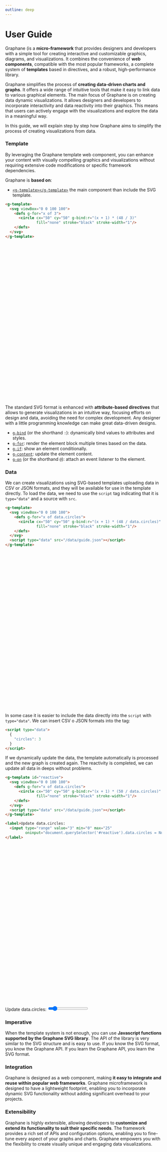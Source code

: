 ```yaml
---
outline: deep
---
```


# User Guide

Graphane (is a **micro-framework** that provides designers and developers with a simple tool for
creating interactive and customizable graphics, diagrams, and visualizations. It combines the
convenience of **web components**, compatible with the most popular frameworks, a complete system of
**templates** based in directives, and a robust, high-performance library.

Graphane simplifies the process of **creating data-driven charts and graphs**. It offers a wide
range of intuitive tools that make it easy to link data to various graphical elements. The main
focus of Graphane is on creating data dynamic visualizations. It allows designers and developers to
incorporate interactivity and data reactivity into their graphics. This means that users can
actively engage with the visualizations and explore the data in a meaningful way.

In this guide, we will explain step by step how Graphane aims to simplify the process of creating
visualizations from data.

### Template

By leveraging the Graphane template web component, you can enhance your content with visually
compelling graphics and visualizations without requiring extensive code modifications or specific
framework dependencies.

Graphane is **based on**:

- [`<g-template></g-template>`](./components) the main component than include the SVG template.

```html
<g-template>
  <svg viewBox="0 0 100 100">
    <defs g-for="x of 3">
      <circle cx="50" cy="50" g-bind:r="(x + 1) * (48 / 3)"
              fill="none" stroke="black" stroke-width="1"/>
    </defs>
  </svg>
</g-template>
```

<g-template>
  <svg viewBox="0 0 100 100">
    <defs g-for="x of 3">
       <circle cx="50" cy="50" g-bind:r="(x + 1) * (48 / 3)" 
               fill="none" stroke="black" stroke-width="1"/>
    </defs>
  </svg>
</g-template>


The standard SVG format is enhanced with **attribute-based directives** that allows to generate
visualizations in an intuitive way, focusing efforts on design and data, avoiding the need for
complex development. Any designer with a little programming knowledge can make great data-driven 
designs.

- [`g-bind`](./templating/binding) (or the shorthand `:`): dynamically bind values to attributes and
  styles.
- [`g-for`](./templating/lists): render the element block multiple times based on the data.
- [`g-if`](./templating/conditional): show an element conditionally.
- [`g-content`](./templating/content): update the element content.
- [`g-on`](./templating/events) (or the shorthand `@`): attach an event listener to the element.

### Data

We can create visualizations using SVG-based templates uploading data in CSV or JSON formats, and
they will be available for use in the template directly. To load the data, we need to use the
`script` tag indicating that it is `type="data"` and a source with `src`.

```html
<g-template>
  <svg viewBox="0 0 100 100">
    <defs g-for="x of data.circles">
      <circle cx="50" cy="50" g-bind:r="(x + 1) * (48 / data.circles)"
              fill="none" stroke="black" stroke-width="1"/>
    </defs>
  </svg>
  <script type="data" src="/data/guide.json"></script>
</g-template>
```

<g-template>
  <svg viewBox="0 0 100 100">
    <defs g-for="x of data.circles">
       <circle cx="50" cy="50" g-bind:r="(x + 1) * (48 / data.circles)" 
               fill="none" stroke="black" stroke-width="1"/>
    </defs>
  </svg>
  <g-script type="data" src="/data/guide.json"></g-script>
</g-template>

In some case it is easier to include the data directly into the `script` with `type="data"`. We can
insert CSV o JSON formats into the tag:

```html
<script type="data">
  {
    "circles": 3
  }
</script>
```

If we dynamically update the data, the template automatically is processed and the new graph is
created again. The reactivity is completed, we can update all data in deeps without problems.

```html
<g-template id="reactive">
  <svg viewBox="0 0 100 100">
    <defs g-for="x of data.circles">
      <circle cx="50" cy="50" g-bind:r="(x + 1) * (50 / data.circles)"
              fill="none" stroke="black" stroke-width="1"/>
    </defs>
  </svg>
  <script type="data" src="/data/guide.json"></script>
</g-template>
```

```html
<label>Update data.circles:
  <input type="range" value="3" min="0" max="25"
         oninput="document.querySelector('#reactive').data.circles = Number(this.value)">
</label>
```

<g-template id="reactive">
  <svg viewBox="0 0 100 100">
    <defs g-for="x of data.circles">
      <circle cx="50" cy="50" g-bind:r="(x + 1) * (48 / data.circles)"
               fill="none" stroke="black" stroke-width="1"/>
    </defs>
  </svg>
  <g-script type="data" src="/data/guide.json"></g-script>
</g-template>

<label>Update data.circles:
<input type="range" value="3" min="0" max="25"
oninput="document.querySelector('#reactive').data.circles = Number(this.value)">
</label>


### Imperative

When the template system is not enough, you can use **Javascript functions supported by the Graphane
SVG library**. The API of the library is very similar to the SVG structure and is easy to use. If
you know the SVG format, you know the Graphane API. If you learn the Graphane API, you learn the SVG
format.

### Integration

Graphane is designed as a web component, making **it easy to integrate and reuse within popular web
frameworks**. Graphane microframework is designed to have a lightweight footprint, enabling you to
incorporate dynamic SVG functionality without adding significant overhead to your projects.

### Extensibility

Graphane is highly extensible, allowing developers to **customize and extend its functionality to
suit their specific needs**. The framework provides a rich set of APIs and configuration options,
enabling you to fine-tune every aspect of your graphs and charts. Graphane empowers you with the
flexibility to create visually unique and engaging data visualizations.
